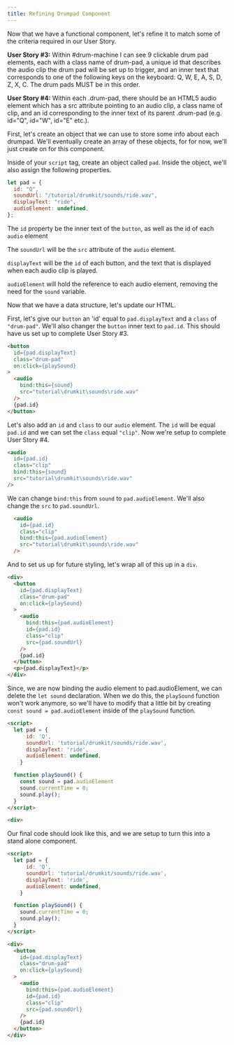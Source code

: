 ```yaml
---
title: Refining Drumpad Component
---
```

Now that we have a functional component, let's refine it to match some of the criteria required in our User Story.

**User Story #3:** Within #drum-machine I can see 9 clickable drum pad elements, each with a class name of drum-pad, a unique id that describes the audio clip the drum pad will be set up to trigger, and an inner text that corresponds to one of the following keys on the keyboard: Q, W, E, A, S, D, Z, X, C. The drum pads MUST be in this order.

**User Story #4:** Within each .drum-pad, there should be an HTML5 audio element which has a src attribute pointing to an audio clip, a class name of clip, and an id corresponding to the inner text of its parent .drum-pad (e.g. id="Q", id="W", id="E" etc.).


First, let's create an object that we can use to store some info about each drumpad. We'll eventually create an array of these objects, for for now, we'll just create on for this component.

Inside of your `script` tag, create an object called `pad`. Inside the object, we'll also assign the following properties.

```js
let pad = {
  id: "Q",
  soundUrl: "/tutorial/drumkit/sounds/ride.wav",
  displayText: "ride",
  audioElement: undefined,
};
```

The `id` property be the inner text of the `button`, as well as the id of each `audio` element

The `soundUrl` will be the `src` attribute of the `audio` element.

`displayText` will be the `id` of each button, and the text that is displayed when each audio clip is played.

`audioElement` will hold the reference to each audio element, removing the need for the `sound` variable.

Now that we have a data structure, let's update our HTML.

First, let's give our `button` an 'id' equal to `pad.displayText` and a `class` of `"drum-pad"`. We'll also changer the `button` inner text to `pad.id`. This should have us set up to complete User Story #3.

```html
<button 
  id={pad.displayText}
  class="drum-pad"
  on:click={playSound}
>
  <audio
    bind:this={sound}
    src="tutorial\drumkit\sounds\ride.wav"
  />
  {pad.id}
</button>
```

Let's also add an `id` and `class` to our `audio` element. The `id` will be equal `pad.id` and we can set the `class` equal `"clip"`. Now we're setup to complete User Story #4.

```html
<audio
  id={pad.id}
  class="clip"
  bind:this={sound}
  src="tutorial\drumkit\sounds\ride.wav"
/>
```

We can change `bind:this` from `sound` to `pad.audioElement`. We'll also change the `src` to `pad.soundUrl`. 

```html
  <audio 
    id={pad.id}
    class="clip"
    bind:this={pad.audioElement} 
    src="tutorial\drumkit\sounds\ride.wav" 
  />
```


And to set us up for future styling, let's wrap all of this up in a `div`. 

```html
<div>
  <button
    id={pad.displayText}
    class="drum-pad"
    on:click={playSound}
  >
    <audio
      bind:this={pad.audioElement}
      id={pad.id}
      class="clip"
      src={pad.soundUrl}
    />
    {pad.id}
  </button>
  <p>{pad.displayText}</p>
</div>
```

Since, we are now binding the audio element to pad.audioElement, we can delete the `let sound` declaration. When we do this, the `playSound` function won't work anymore, so we'll have to modify that a little bit by creating `const sound = pad.audioElement` inside of the `playSound` function.

```html
<script>
  let pad = {
      id: 'Q', 
      soundUrl: 'tutorial/drumkit/sounds/ride.wav', 
      displayText: 'ride', 
      audioElement: undefined,
    }

  function playSound() {
    const sound = pad.audioElement
    sound.currentTime = 0;
    sound.play();
  }
</script>

<div>
```

Our final code should look like this, and we are setup to turn this into a stand alone component.

```html
<script>
  let pad = {
      id: 'Q', 
      soundUrl: 'tutorial/drumkit/sounds/ride.wav', 
      displayText: 'ride', 
      audioElement: undefined,
    }

  function playSound() {
    sound.currentTime = 0;
    sound.play();
  }
</script>

<div>
  <button
    id={pad.displayText}
    class="drum-pad"
    on:click={playSound}
  >
    <audio
      bind:this={pad.audioElement}
      id={pad.id}
      class="clip"
      src={pad.soundUrl}
    />
    {pad.id}
  </button>
</div>
```




